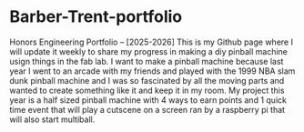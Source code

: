# Barber-Trent-portfolio
Honors Engineering Portfolio – [2025-2026]
This is  my Github page where I will update it weekly to share my progress in making a diy pinball machine usign things in the fab lab. I want to make a pinball machine because last year I went to an arcade with my friends and played with the 1999 NBA slam dunk pinball machine and I was so fascinated by all the moving parts and wanted to create something like it and keep it in my room. My project this year is a half sized pinball machine with 4 ways to earn points and 1 quick time event that will play a cutscene on a screen ran by a raspberry pi that will also start multiball.